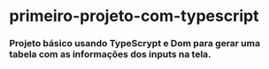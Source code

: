 # primeiro-projeto-com-typescript
### Projeto básico usando TypeScrypt e Dom para gerar uma tabela com as informações dos inputs na tela. 
